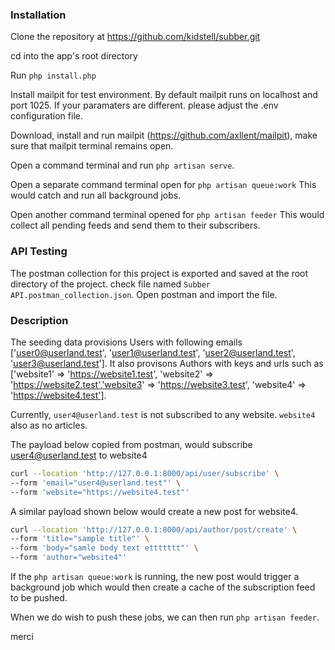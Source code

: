 ### Installation
Clone the repository at https://github.com/kidstell/subber.git

cd into the app's root directory

Run `php install.php`

Install mailpit for test environment.
By default mailpit runs on localhost and port 1025.
If your paramaters are different. please adjust the .env configuration file.

Download, install and run mailpit (https://github.com/axllent/mailpit),
make sure that mailpit terminal remains open.

Open a command terminal and run `php artisan serve`.

Open a separate command terminal open for `php artisan queue:work`
This would catch and run all background jobs.

Open another command terminal opened for `php artisan feeder`
This would collect all pending feeds and send them to their subscribers.


### API Testing
The postman collection for this project is exported and saved at the root directory of the project. check file named `Subber API.postman_collection.json`.
Open postman and import the file. 


### Description
The seeding data provisions Users with following emails ['user0@userland.test', 'user1@userland.test', 'user2@userland.test', 'user3@userland.test'].
It also provisons Authors with keys and urls such as ['website1' => 'https://website1.test', 'website2' => 'https://website2.test','website3' => 'https://website3.test', 'website4' => 'https://website4.test'].

Currently, `user4@userland.test` is not subscribed to any website. `website4` also as no articles. 

The payload below copied from postman, would subscribe user4@userland.test to website4

```bash
curl --location 'http://127.0.0.1:8000/api/user/subscribe' \
--form 'email="user4@userland.test"' \
--form 'website="https://website4.test"'
```


A similar payload shown below would create a new post for website4. 
```bash
curl --location 'http://127.0.0.1:8000/api/author/post/create' \
--form 'title="sample title"' \
--form 'body="samle body text ettttttt"' \
--form 'author="website4"'
```

If the `php artisan queue:work` is running, the new post would trigger a background job which would then create a cache of the subscription feed to be pushed.

When we do wish to push these jobs, we can then run `php artisan feeder`.

merci
